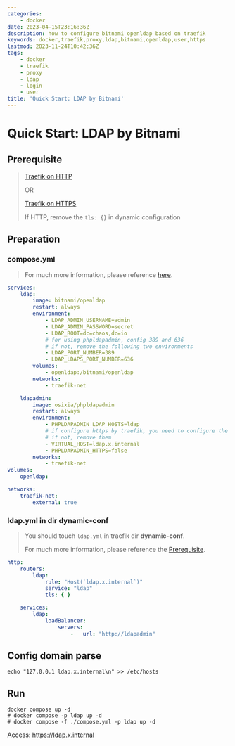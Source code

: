```yaml
---
categories:
    - docker
date: 2023-04-15T23:16:36Z
description: how to configure bitnami openldap based on traefik
keywords: docker,traefik,proxy,ldap,bitnami,openldap,user,https
lastmod: 2023-11-24T10:42:36Z
tags:
    - docker
    - traefik
    - proxy
    - ldap
    - login
    - user
title: 'Quick Start: LDAP by Bitnami'
---
```




# Quick Start: LDAP by Bitnami

## Prerequisite

> [Traefik on HTTP](https://blog.caoyu.info/quick-start-1-traefik.html)
>
> OR
>
> [Traefik on HTTPS](https://blog.caoyu.info/quick-start-1-1-traefik-ssl.html)
>
> If HTTP, remove the `tls: {}` in dynamic configuration

## Preparation

### compose.yml

> For much more information, please reference [here](https://hub.docker.com/r/bitnami/openldap/).

```yaml
services:
    ldap:
        image: bitnami/openldap
        restart: always
        environment:
            - LDAP_ADMIN_USERNAME=admin
            - LDAP_ADMIN_PASSWORD=secret
            - LDAP_ROOT=dc=chaos,dc=io
            # for using phpldapadmin, config 389 and 636
            # if not, remove the following two environments
            - LDAP_PORT_NUMBER=389
            - LDAP_LDAPS_PORT_NUMBER=636
        volumes:
            - openldap:/bitnami/openldap
        networks:
            - traefik-net

    ldapadmin:
        image: osixia/phpldapadmin
        restart: always
        environment:
            - PHPLDAPADMIN_LDAP_HOSTS=ldap
            # if configure https by traefik, you need to configure the following two lines
            # if not, remove them
            - VIRTUAL_HOST=ldap.x.internal
            - PHPLDAPADMIN_HTTPS=false
        networks:
            - traefik-net
volumes:
    openldap:

networks:
    traefik-net:
        external: true

```

### ldap.yml in dir dynamic-conf

> You should touch `ldap.yml` in traefik dir **dynamic-conf**.
>
> For much more information, please reference the [Prerequisite](#Prerequisite).

```yaml
http:
    routers:
        ldap:
            rule: "Host(`ldap.x.internal`)"
            service: "ldap"
            tls: { }

    services:
        ldap:
            loadBalancer:
                servers:
                    -   url: "http://ldapadmin"

```

## Config domain parse

```shell
echo "127.0.0.1 ldap.x.internal\n" >> /etc/hosts
```

## Run

```shell
docker compose up -d
# docker compose -p ldap up -d
# docker compose -f ./compose.yml -p ldap up -d
```

Access: <https://ldap.x.internal>
